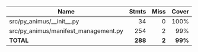 | Name                                   |    Stmts |     Miss |   Cover |
|--------------------------------------- | -------: | -------: | ------: |
| src/py\_animus/\_\_init\_\_.py         |       34 |        0 |    100% |
| src/py\_animus/manifest\_management.py |      254 |        2 |     99% |
|                              **TOTAL** |  **288** |    **2** | **99%** |
